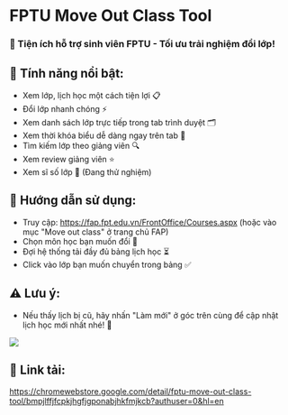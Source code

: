 # FPTU Move Out Class Tool

### 🚀 Tiện ích hỗ trợ sinh viên FPTU - Tối ưu trải nghiệm đổi lớp!

## 🌟 Tính năng nổi bật:

- Xem lớp, lịch học một cách tiện lợi 📋
- Đổi lớp nhanh chóng ⚡
- Xem danh sách lớp trực tiếp trong tab trình duyệt 🗂️
- Xem thời khóa biểu dễ dàng ngay trên tab 📅
- Tìm kiếm lớp theo giảng viên 🔍
- Xem review giảng viên ⭐
- Xem sĩ số lớp 👥 (Đang thử nghiệm)

## 📖 Hướng dẫn sử dụng:

- Truy cập: https://fap.fpt.edu.vn/FrontOffice/Courses.aspx (hoặc vào mục "Move out class" ở trang chủ FAP)
- Chọn môn học bạn muốn đổi 📝
- Đợi hệ thống tải đầy đủ bảng lịch học ⏳
- Click vào lớp bạn muốn chuyển trong bảng ✅

## ⚠️ Lưu ý:

- Nếu thấy lịch bị cũ, hãy nhấn "Làm mới" ở góc trên cùng để cập nhật lịch học mới nhất nhé! 🔄

![](images/demo1.png)

## 🔗 Link tải:

https://chromewebstore.google.com/detail/fptu-move-out-class-tool/bmpjlffjfcpkjhgfjgponabjhkfmjkcb?authuser=0&hl=en

